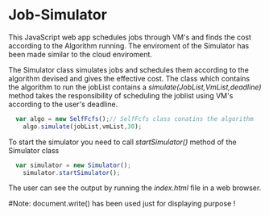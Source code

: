 # Job-Simulator
This JavaScript web app schedules jobs through VM's and finds the cost according to the Algorithm running. The enviroment of the Simulator has been made similar to the cloud enviroment.

The Simulator class simulates jobs and schedules them according to the algorithm devised and gives the effective cost.
The class which contains the algorithm to run the jobList contains a *simulate(JobList,VmList,deadline)* method takes the responsibility of scheduling the joblist using VM's according to the user's deadline.
```javascript
  var algo = new SelfFcfs();// SelfFcfs class conatins the algorithm
	algo.simulate(jobList,vmList,30);
```
To start the simulator you need to call *startSimulator()* method of the Simulator class
```javascript
  var simulator = new Simulator();
	simulator.startSimulator();
```
The user can see the output by running the *index.html* file in a web browser.

#Note:
document.write() has been used just for displaying purpose !
